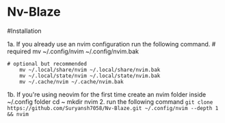# Nv-Blaze
#Installation

1a. If you already use an nvim configuration run the following command.
    # required
        mv ~/.config/nvim ~/.config/nvim.bak

    # optional but recommended
        mv ~/.local/share/nvim ~/.local/share/nvim.bak
        mv ~/.local/state/nvim ~/.local/state/nvim.bak
        mv ~/.cache/nvim ~/.cache/nvim.bak
1b. If you're using neovim for the first time create an nvim folder inside ~/.config folder 
        cd ~
        mkdir nvim
2. run the following command 
  `git clone https://github.com/Suryansh7058/Nv-Blaze.git ~/.config/nvim --depth 1 && nvim`
